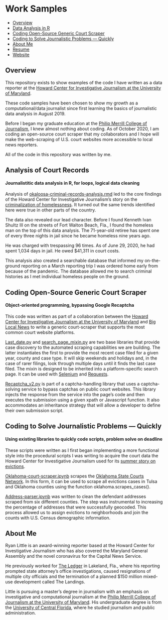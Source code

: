 Work Samples
================

  - [Overview](#overview)
  - [Data Analysis in R](#data)
  - [Coding Open-Source Generic Court Scraper](#object)
  - [Coding to Solve Journalistic Problems — Quickly](#python)
  - [About Me](#about)
  - [Resume](https://media.journoportfolio.com/users/52314/uploads/f6e5aceb-1874-4e87-bac3-1b3536551b8b.pdf)
  - [Website](https://www.ryanerinlittle.com)

## Overview

This repository exists to show examples of the code I have written as a
data reporter at the [Howard Center for Investigative Journalism at the
University of
Maryland](https://merrill.umd.edu/about-merrill/signature-programs/the-howard-center-for-investigative-journalism/).

These code samples have been chosen to show my growth as a
computational/data journalist since first learning the basics of
journalistic data analysis in August 2019.

Before I began my graduate education at the [Philip Merrill College of
Journalism](https://merrill.umd.edu/), I knew almost nothing about
coding. As of October 2020, I am coding an open-source court scraper
that my collaborators and I hope will make the web-scraping of U.S.
court websites more accessible to local news reporters.

All of the code in this repository was written by me.

<a id="data"></a>

## Analysis of Court Records

#### Journalistitic data analysis in R, for loops, logical data cleaning

Analysis of
[okaloosa-criminal-records-analysis.rmd](https://github.com/ryanelittle/work_samples/blob/main/r-data-analysis/okaloosa-criminal-records-analysis.Rmd)
led to the core findings of the Howard Center for Investigative
Journalism’s story on the [criminalization of
homelessness](https://apnews.com/article/571a8646896ed0d12f3fe7ca3b1d064d).
It turned out the same trends identified here were true in other parts
of the country.

The data also revealed our lead character. Before I found Kenneth Ivan
Shultz III on the streets of Fort Walton Beach, Fla., I found the
homeless man on the top of this data analysis. The 71-year-old retiree
has spent one of every three nights in jail since he became homeless
nine years ago.

He was charged with trespassing 96 times. As of June 29, 2020, he had
spent 1,034 days in jail. He owed $41,311 in court costs.

This analysis also created a searchable database that informed my
on-the-ground reporting on a March reporting trip I was ordered home
early from because of the pandemic. The database allowed me to search
criminal histories as I met individual homeless people on the ground.

<a id="object"></a>

## Coding Open-Source Generic Court Scraper

#### Object-oriented programming, bypassing Google Recaptcha

This code was written as part of a collaboration between the [Howard
Center for Investigative Journalism at the University of
Maryland](https://merrill.umd.edu/about-merrill/signature-programs/the-howard-center-for-investigative-journalism/)
and [Big Local News](https://biglocalnews.org/#/login) to write a
generic court-scraper that supports the most common court website
platforms.

[Last\_date.py](https://github.com/ryanelittle/work_samples/blob/main/python-court-scraper/last_date.py)
and
[search\_page\_mixin.py](https://github.com/ryanelittle/work_samples/blob/main/python-court-scraper/search_page_mixin.py)
are two base libraries that provide case discovery to the automated
scraping capabilities we are building. The latter instantiates the first
to provide the most recent case filed for a given year, county and case
type. It will skip weekends and holidays and, in the case of rarer
filings, look through multiple days until it finds the last case filed.
The mixin is designed to be inherited into a platform-specific search
page. It can be used with
[Selenium](https://selenium-python.readthedocs.io/) and
[Requests](https://requests.readthedocs.io/en/master/).

[Recaptcha\_v2.py](https://github.com/ryanelittle/work_samples/blob/main/python-court-scraper/recaptcha_v2.py)
is part of a captcha-handling library that uses a captcha-solving
service to bypass captchas on public court websites. This library
injects the response from the service into the page’s code and then
executes the submission using a given xpath or Javascript function. It
also accommodates an inheritance strategy that will allow a developer to
define their own submission script.

<a id="python"></a>

## Coding to Solve Journalistic Problems — Quickly

#### Using existing libraries to quickly code scripts, problem solve on deadline

These scripts were written as I first began implementing a more
functional style into the procedural scripts I was writing to acquire
the court data the Howard Center for Investigative Journalism used for
its [summer story on
evictions](https://www.usatoday.com/story/news/investigations/2020/09/02/cares-act-eviction-ban-confusion/5686217002/).

[Oklahoma-court-scraper.ipynb](https://github.com/ryanelittle/work_samples/blob/main/python-scripting/oklahoma-court-scraper.ipynb)
scrapes the [Oklahoma State Courts
Network](https://www.oscn.net/dockets/). In this form, it can be used to
scrape all evictions cases in Tulsa and Oklahoma counties using the
function oklahoma.scrapes\_cases().

[Address-parser.ipynb](https://github.com/ryanelittle/work_samples/blob/main/python-scripting/address-parser.ipynb)
was written to clean the defendant addresses scraped from six different
counties. The step was instrumental to increasing the percentage of
addresses that were successfully geocoded. This process allowed us to
assign evictions to neighborhoods and join the counts with U.S. Census
demographic information.

<a id="about"></a>

## About Me

Ryan Little is an award-winning reporter based at the Howard Center for
Investigative Journalism who has also covered the Maryland General
Assembly and the novel coronavirus for the Capital News Service.

He previously worked for [The Ledger](https://www.theledger.com/) in
Lakeland, Fla., where his reporting prompted state attorney’s office
investigations, caused resignations of multiple city officials and the
termination of a planned $150 million mixed-use development called The
Landings.

Little is pursuing a master’s degree in journalism with an emphasis on
investigative and computational journalism at the [Philip Merrill
College of Journalism at the University of
Maryland](https://merrill.umd.edu/). His undergraduate degree is from
the [University of Central Florida](https://communication.ucf.edu/),
where he studied journalism and public administration.
